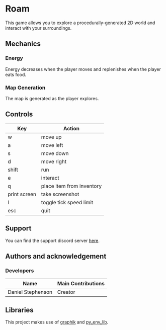 # Roam
This game allows you to explore a procedurally-generated 2D world and interact with your surroundings.

## Mechanics
### Energy
Energy decreases when the player moves and replenishes when the player eats food.

### Map Generation
The map is generated as the player explores.

## Controls
Key | Action
------------ | -------------
w | move up
a | move left
s | move down
d | move right
shift | run
e | interact
q | place item from inventory
print screen | take screenshot
l | toggle tick speed limit
esc | quit

## Support
You can find the support discord server [here](https://discord.gg/49J4RHQxhy).

## Authors and acknowledgement
### Developers
Name | Main Contributions
------------ | -------------
Daniel Stephenson | Creator

## Libraries
This project makes use of [graphik](https://github.com/Preponderous-Software/graphik) and [py_env_lib](https://github.com/Preponderous-Software/py_env_lib).
